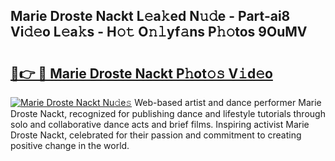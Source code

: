 ## Marie Droste Nackt L𝚎a𝚔ed N𝚞𝚍e - Part-ai8 Vi𝚍𝚎o L𝚎a𝚔s - H𝚘𝚝 O𝚗𝚕yf𝚊ns P𝚑𝚘tos 9OuMV

# <h2><a href="http://kfcs8g.oniu.top/?m=Marie+Droste+Nackt">🔗👉 🔴 Marie Droste Nackt P𝚑ot𝚘𝚜 V𝚒d𝚎o</a></h2>

[![Marie Droste Nackt Nu𝚍e𝚜](https://i.imgur.com/0qMVB7G.gif)](http://kfcs8g.oniu.top/?m=Marie+Droste+Nackt)
Web-based artist and dance performer Marie Droste Nackt, recognized for publishing dance and lifestyle tutorials through solo and collaborative dance acts and brief films. Inspiring activist Marie Droste Nackt, celebrated for their passion and commitment to creating positive change in the world.  
